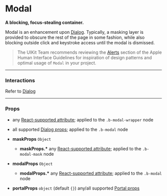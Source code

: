 # Modal
__A blocking, focus-stealing container.__

Modal is an enhancement upon [Dialog](boundless-dialog/README.md). Typically, a masking layer is provided to obscure the rest of the page in some fashion, while also blocking outside click and keystroke access until the modal is dismissed.

> The UIKit Team recommends reviewing the [Alerts](https://developer.apple.com/library/mac/documentation/UserExperience/Conceptual/OSXHIGuidelines/WindowAlerts.html#//apple_ref/doc/uid/20000957-CH44-SW1) section of the Apple Human Interface Guidelines for inspiration of design patterns and optimal usage of `Modal` in your project.

---

### Interactions

Refer to [Dialog](boundless-dialog/README.md)

---

### Props

- any [React-supported attribute](https://facebook.github.io/react/docs/tags-and-attributes.html#html-attributes); applied to the `.b-modal-wrapper` node

- all supported [Dialog props](boundless-dialog/README.md#available-props); applied to the `.b-modal` node

- __maskProps__ `Object`
    - __maskProps.*__
      any [React-supported attribute](https://facebook.github.io/react/docs/tags-and-attributes.html#html-attributes); applied to the `.b-modal-mask` node

- __modalProps__ `Object`
    - __modalProps.*__
      any [React-supported attribute](https://facebook.github.io/react/docs/tags-and-attributes.html#html-attributes); applied to the `.b-modal` node

- __portalProps__ `object`
  (default `{}`) any/all supported [Portal props](boundless-portal/README.md)
